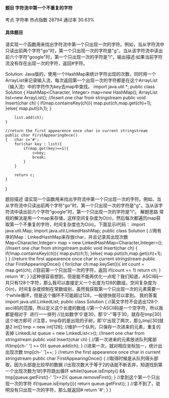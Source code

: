 #### 题目    字符流中第一个不重复的字符

考点    字符串	热点指数    28794	通过率    30.63%

#### 具体题目

​    请实现一个函数用来找出字符流中第一个只出现一次的字符。例如，当从字符流中只读出前两个字符"go"时，第一个只出现一次的字符是"g"。当从该字符流中读出前六个字符“google"时，第一个只出现一次的字符是"l"。输出描述:如果当前字符流没有存在出现一次的字符，返回#字符。

Solution: Java版的，使用一个HashMap来统计字符出现的次数，同时用一个ArrayList来记录输入流，每次返回第一个出现一次的字符都是在这个ArrayList（输入流）中的字符作为key去map中查找。
import java.util.*;
public class Solution {
    HashMap<Character, Integer> map=new HashMap();
    ArrayList<Character> list=new ArrayList<Character>();
    //Insert one char from stringstream
    public void Insert(char ch)
    {
        if(map.containsKey(ch)){
            map.put(ch,map.get(ch)+1);
        }else{
            map.put(ch,1);
        }
        
        list.add(ch);
    }

  	//return the first appearence once char in current stringstream
    public char FirstAppearingOnce()
    {	char c='#';
    	for(char key : list){
            if(map.get(key)==1){
                c=key;
                break;
            }
        }
        
        return c;
    }
}

题目描述 请实现一个函数用来找出字符流中第一个只出现一次的字符。例如，当从字符流中只读出前两个字符"go"时，第一个只出现一次的字符是"g"。当从该字符流中读出前六个字符“google"时，第一个只出现一次的字符是"l"。 解题思路 常规的解法是用一个map来存储，这样空间复杂度为O(n)，然后每次都遍历map获取第一个不重复的字符，时间复杂度也为O(n)。下面显示i代码： import java.util.Map;
import java.util.LinkedHashMap;
public class Solution {
    //用有序的Map：LinkedHashMap来存放char，并且记录其出现次数
    Map<Character,Integer> map = new LinkedHashMap<Character,Integer>();
    //Insert one char from stringstream
    public void Insert(char ch)
    {
        if(!map.containsKey(ch)){
            map.put(ch,1);
        }else{
            map.put(ch,map.get(ch)+1);
        }
    }
  //return the first appearence once char in current stringstream
    public char FirstAppearingOnce()
    {
        for(char ch:map.keySet()){
            int count = map.get(ch);
            //目前第一个只出现一次的字符，返回
            if(count == 1)
                return ch;
        }
        return '#';
    }
}这种很容易想到，但是能不能再优化一点呢？我们知道，ASCII码一共只有128个字符，那么我可以直接定义一个长度为128的数组，空间复杂度为O(n)，时间复杂度控制在常数级别，虽然我获取第一个只出现一次的元素需要一个while循环，但是这个循环不可能超过128，一般很快就可以拿到。 我的答案 import java.util.LinkedList;
public class Solution {
    //英文字符不会逃出128个ascii码的范围，所以定义这个长度的数组
    //第一个ASCII码是一个空字符，所以我都是相对于` `进行一一排列
    //比如数字'0'是30，那'0'-''等于30，就存在tmp[30]这个地方即可
    //注意，tmp存的是出现的子树，即'0'出现了两次，那么tmp[30]就是2
    int[] tmp = new int[128];
    //维护一个队列，只保存一次进来的元素，重复的丢掉
    LinkedList<Character> queue = new LinkedList<>();
    //Insert one char from stringstream
    public void Insert(char ch)
    {
        //第一次进来的元素放进队列尾部
        if(tmp[ch-' '] == 0){
            queue.add(ch);
        }
        //进来一次，就对相应坐标加一，统计出出现次数
        tmp[ch-' ']++;
    }
  //return the first appearence once char in current stringstream
    public char FirstAppearingOnce()
    {
        //取得时候是从队列得头部取，因为头部是比较早的数据
        //出现次数大于等于2的话就不断丢弃，知道找到第一个出现次数为1的字符跳出循环
        while(!queue.isEmpty() && tmp[queue.getFirst()-' ']>=2){
            queue.removeFirst();
        }
        //拿到这个第一个只出现一次的字符
        if(!queue.isEmpty()){
            return queue.getFirst();
        }
        //拿不到了，说明没有只出现一次的字符，那么就返回#
        return '#';
    }
}

